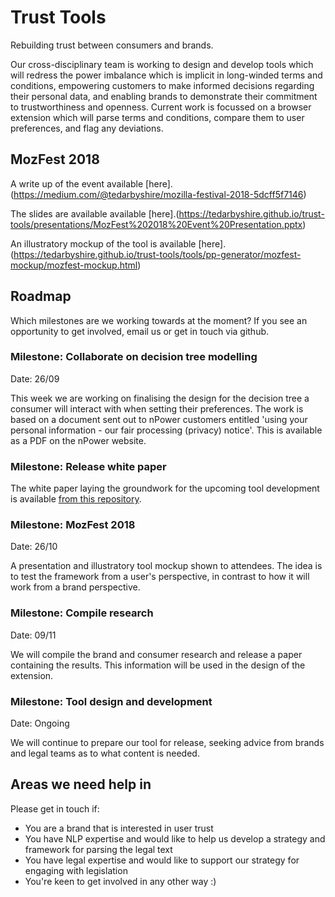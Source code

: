 # Trust Tools

Rebuilding trust between consumers and brands.

Our cross-disciplinary team is working to design and develop tools which will redress the power imbalance which is implicit in long-winded terms and conditions, empowering customers to make informed decisions regarding their personal data, and enabling brands to demonstrate their commitment to trustworthiness and openness.
Current work is focussed on a browser extension which will parse terms and conditions, compare them to user preferences, and flag any deviations.

## MozFest 2018

A write up of the event available [here].(https://medium.com/@tedarbyshire/mozilla-festival-2018-5dcff5f7146) 

The slides are available available [here].(https://tedarbyshire.github.io/trust-tools/presentations/MozFest%202018%20Event%20Presentation.pptx)

An illustratory mockup of the tool is available [here].(https://tedarbyshire.github.io/trust-tools/tools/pp-generator/mozfest-mockup/mozfest-mockup.html)

## Roadmap

Which milestones are we working towards at the moment?
If you see an opportunity to get involved, email us or get in touch via github.

### Milestone: Collaborate on decision tree modelling

Date: 26/09

This week we are working on finalising the design for the decision tree a consumer will interact with when setting their preferences.
The work is based on a document sent out to nPower customers entitled 'using your personal information - our fair processing (privacy) notice'.
This is available as a PDF on the nPower website.

### Milestone: Release white paper

The white paper laying the groundwork for the upcoming tool development is available
[from this repository](papers/better-than-compliant.pdf).

### Milestone: MozFest 2018

Date: 26/10

A presentation and illustratory tool mockup shown to attendees.
The idea is to test the framework from a user's perspective,
in contrast to how it will work from a brand perspective.

### Milestone: Compile research

Date: 09/11

We will compile the brand and consumer research and release a paper containing the results.
This information will be used in the design of the extension.

### Milestone: Tool design and development

Date: Ongoing

We will continue to prepare our tool for release,
seeking advice from brands and legal teams as to what content is needed.

## Areas we need help in

Please get in touch if:

- You are a brand that is interested in user trust
- You have NLP expertise and would like to help us develop a strategy and framework for parsing the legal text
- You have legal expertise and would like to support our strategy for engaging with legislation
- You're keen to get involved in any other way :)
